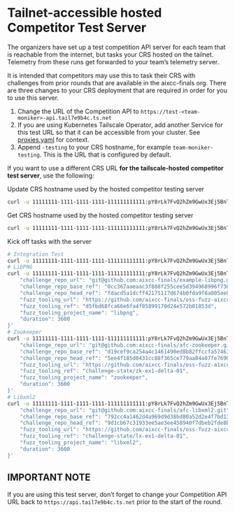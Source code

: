 # Tailnet-accessible hosted Competitor Test Server

The organizers have set up a test competition API server for each team that is reachable from the internet, but tasks your CRS hosted on the tailnet. Telemetry from these runs get forwarded to your team’s telemetry
server.

It is intended that competitors may use this to task their CRS with challenges from prior rounds that are available in the aixcc-finals org. There are three changes to your CRS deployment that are required in order for
you to use this server.

1. Change the URL of the Competition API to `https://test-<team-moniker>-api.tail7e9b4c.ts.net`
2. If you are using Kubernetes Tailscale Operator, add another Service for this test URL so that it can be accessible from your cluster. See
   [proxies.yaml](https://github.com/aixcc-finals/example-crs-architecture/blob/main/example-crs-architecture/k8s/base/tailscale-connections/proxies.yaml) for context.
3. Append `-testing` to your CRS hostname, for example `team-moniker-testing`. This is the URL that is configured by default.

If you want to use a different CRS URL **for the tailscale-hosted competitor test server**, use the following:

Update CRS hostname used by the hosted competitor testing server

```bash
curl -u 11111111-1111-1111-1111-111111111111:pY8rLk7FvQ2hZm9GwUx3Ej5BnTcV4So0 -X PATCH  https://<team-moniker>.tasker.aixcc.tech/crs/url/ -H 'Content-Type: application/json' -d '{"hostname":"team-moniker-testing-1"}'
```

Get CRS hostname used by the hosted competitor testing server

```bash
curl -u 11111111-1111-1111-1111-111111111111:pY8rLk7FvQ2hZm9GwUx3Ej5BnTcV4So0 https://<team-moniker>.tasker.aixcc.tech/crs/url/
```

Kick off tasks with the server

```bash
# Integration Test
curl -u 11111111-1111-1111-1111-111111111111:pY8rLk7FvQ2hZm9GwUx3Ej5BnTcV4So0 -X 'POST' 'https://<team-moniker>.tasker.aixcc.tech/v1/request/delta/'
# LibPNG
curl -u 11111111-1111-1111-1111-111111111111:pY8rLk7FvQ2hZm9GwUx3Ej5BnTcV4So0 -X 'POST' 'https://<team-moniker>.tasker.aixcc.tech/webhook/trigger_task' -H 'Content-Type: application/json' -d '{
    "challenge_repo_url": "git@github.com:aixcc-finals/example-libpng.git",
    "challenge_repo_base_ref": "0cc367aaeaac3f888f255cee5d394968996f736e",
    "challenge_repo_head_ref": "fdacd5a1dcff42175117d674b0fda9f8a005ae88",
    "fuzz_tooling_url": "https://github.com/aixcc-finals/oss-fuzz-aixcc.git",
    "fuzz_tooling_ref": "d5fbd68fca66e6fa4f05899170d24e572b01853d",
    "fuzz_tooling_project_name": "libpng",
    "duration": 3600
}'
# Zookeeper
curl -u 11111111-1111-1111-1111-111111111111:pY8rLk7FvQ2hZm9GwUx3Ej5BnTcV4So0 -X 'POST' 'https://<team-moniker>.tasker.aixcc.tech/webhook/trigger_task' -H 'Content-Type: application/json' -d '{
    "challenge_repo_url": "git@github.com:aixcc-finals/afc-zookeeper.git",
    "challenge_repo_base_ref": "d19cef9ca254a4c1461490ed8b82ffccfa57461d",
    "challenge_repo_head_ref": "5ee4f185d0431cc88f365ce779aa04a87fe7690f",
    "fuzz_tooling_url": "https://github.com/aixcc-finals/oss-fuzz-aixcc.git",
    "fuzz_tooling_ref": "challenge-state/zk-ex1-delta-01",
    "fuzz_tooling_project_name": "zookeeper",
    "duration": 3600
}'
# Libxml2
curl -u 11111111-1111-1111-1111-111111111111:pY8rLk7FvQ2hZm9GwUx3Ej5BnTcV4So0 -X 'POST' 'https://<team-moniker>.tasker.aixcc.tech/webhook/trigger_task' -H 'Content-Type: application/json' -d '{
    "challenge_repo_url": "git@github.com:aixcc-finals/afc-libxml2.git",
    "challenge_repo_base_ref": "792cc4a1462d4a969d9d38bd80a52d2e4f7bd137",
    "challenge_repo_head_ref": "9d1cb67c31933ee5ae3ee458940f7dbeb2fde8b8",
    "fuzz_tooling_url": "https://github.com/aixcc-finals/oss-fuzz-aixcc.git",
    "fuzz_tooling_ref": "challenge-state/lx-ex1-delta-01",
    "fuzz_tooling_project_name": "libxml2",
    "duration": 3600
}'

```

## IMPORTANT NOTE

If you are using this test server, don’t forget to change your Competition API URL back to `https://api.tail7e9b4c.ts.net` prior to the start of the round.

